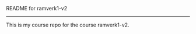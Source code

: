 README for ramverk1-v2
**********************************

This is my course repo for the course ramverk1-v2.

